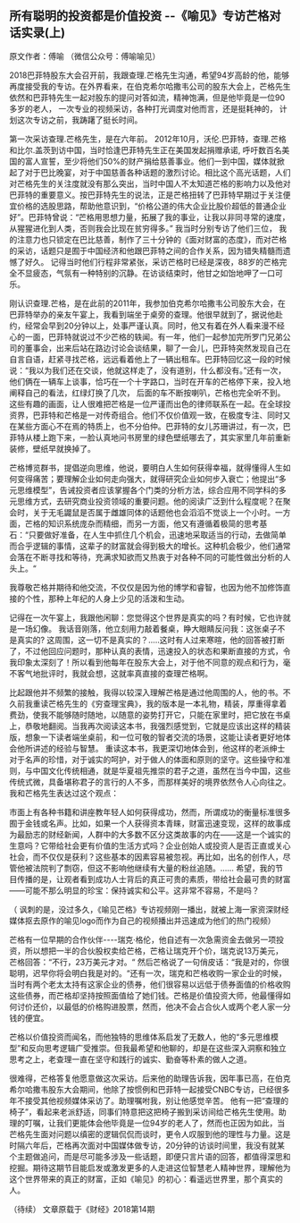 ## 所有聪明的投资都是价值投资 --《喻见》专访芒格对话实录(上)

原文作者：傅喻 （微信公众号：傅喻喻见）


2018巴菲特股东大会召开前，我跟查理.芒格先生沟通，希望94岁高龄的他，能够再度接受我的专访。在外界看来，在伯克希尔哈撒韦公司的股东大会上，芒格先生依然和巴菲特先生一起对股东的提问对答如流，精神饱满，但是他毕竟是一位90多岁的老人， 一次专业的视频采访，各种打光调度对他而言，还是挺耗神的， 计划这次专访之前，我踌躇了挺长时间。

第一次采访查理.芒格先生，是在六年前。 2012年10月，沃伦.巴菲特，查理.芒格和比尔.盖茨到访中国，当时恰逢巴菲特先生正在美国发起捐赠承诺, 呼吁数百名美国的富人宣誓，至少将他们50%的财产捐给慈善事业。他们一到中国，媒体就掀起了对于巴比晚宴，对于中国慈善各种话题的激烈讨论。相比这个高光话题，人们对芒格先生的关注度就没有那么突出，当时中国人不太知道芒格的影响力以及他对巴菲特的重要意义。按巴菲特先生的说法，正是芒格扭转了巴菲特早期过于关注便宜价格的选股思路，帮助他意识到，“价格公道的伟大企业比股价超低的普通企业好”。巴菲特曾说：“芒格用思想力量，拓展了我的事业，让我以非同寻常的速度，从猩猩进化到人类，否则我会比现在贫穷得多。” 我当时分别专访了他们三位， 我的注意力也只锁定在巴比慈善，制作了三十分钟的《面对财富的态度》，而对芒格的采访，话题只是囿于中国经济和他跟巴菲特之间的合作关系，因为错失精髓而遗憾了好久。 记得当时他们行程非常紧张，采访芒格时已经是深夜，88岁的芒格完全不显疲态，气氛有一种特别的沉静。在访谈结束时，他甘之如饴地呷了一口可乐。

刚认识查理.芒格，是在此前的2011年，我参加伯克希尔哈撒韦公司股东大会，在巴菲特举办的亲友午宴上，我看到端坐于桌旁的查理。他很早就到了，据说他赴约，经常会早到20分钟以上，处事严谨认真。同时，他又有着在外人看来漫不经心的一面，巴菲特就说过不少芒格的轶闻。有一年，他们一起参加完所罗门兄弟公司的董事会，出来后站在路边讨论会谈结果，聊了一会儿，巴菲特突然发现自己在自言自语，赶紧寻找芒格，远远看着他上了一辆出租车。巴菲特回忆这一段的时候说：“我以为我们还在交谈，他就这样走了，没有道别，什么都没有。”还有一次，他们俩在一辆车上谈事，恰巧在一个十字路口，当时在开车的芒格停下来，投入地阐释自己的看法，红绿灯换了几次， 后面的车不断按喇叭，芒格也完全听不到。这些有趣的画面，让人很难把芒格是一位严谨而出色的律师联系在一起。在全球投资界，巴菲特和芒格是一对传奇组合。他们不仅价值观一致，在极度专注、同时又在某些方面心不在焉的特质上，也不分伯仲。巴菲特的女儿苏珊讲过，有一次，巴菲特从楼上跑下来，一脸认真地问书房里的绿色壁纸哪去了，其实家里几年前重新装修，壁纸早就换掉了。

芒格博览群书，提倡逆向思维，他说，要明白人生如何获得幸福，就得懂得人生如何变得痛苦；要理解企业如何走向强大，就得研究企业如何步入衰亡；他提出“多元思维模型”，告诫投资者应该掌握各个门类的分析方法，综合应用不同学科的多元思维方式，去研究商业投资领域的重要问题。他的阅读广泛到什么程度呢？在聚会时，关于无毛鼹鼠是否属于雌雄同体的话题他也会滔滔不觉谈上一个小时。一方面，芒格的知识系统庞杂而精细，而另一方面，他又有遵循着极简的思考基石：“只要做好准备，在人生中抓住几个机会，迅速地采取适当的行动，去做简单而合乎逻辑的事情，这辈子的财富就会得到极大的增长。这种机会极少，他们通常会落在不断寻找和等待，充满求知欲而又热衷于对各种不同的可能性做出分析的人头上。“

我尊敬芒格并期待和他交流，不仅仅是因为他的博学和睿智，也因为他不加修饰直接的个性，那种上年纪的人身上少见的活泼和生动。

记得在一次午宴上，我跟他闲聊：您觉得这个世界是真实的吗？有时候，它也许就是一场幻像。 我话音刚落，他立刻用力敲着餐桌，睁大眼睛反问我：这张桌子不是真实的? 这周围，这一切不是真实的？…..这时有人过来寒暄，他的回答被打断了，不过他回应问题时，那种认真的表情，迅速投入的状态和果断直接的方式，令我印象太深刻了！所以看到他每年在股东大会上，对于他不同意的观点和行为，毫不客气地批评时，我就会想，这就率真直接的查理芒格啊。

比起跟他并不频繁的接触，我得以较深入理解芒格是通过他周围的人，他的书。不久前我重读芒格先生的《穷查理宝典》，我的版本是一本礼物，精装，厚重得拿着费劲，使我不能够随时随地，以随意的姿势打开它，只能在家里时，把它放在书桌上，恭敬地翻阅。当我再次阅读这本书，我强烈感觉到，它就是应该出这样的精装版，想象一下读者端坐桌前，和一位可敬的智者交流的场景，这能让读者更好地体会他所讲述的经验与智慧。 重读这本书，我更深切地体会到，他这样的老派绅士对于名声的珍惜，对于诚实的呵护，对于做人的体面和原则的坚守。这些操守和准则，与中国文化传统相通，就是华夏祖先推崇的君子之道，虽然在当今中国，这些传统式微，具备堪称君子的言行的人不多，而那样美好的境界依然令人心向往之。我和芒格先生表达过这个观点：

市面上有各种书籍和讲座教年轻人如何获得成功，然而，所谓成功的衡量标准很多囿于金钱或名声。比如，如果一个人获得资本青睐，财富迅速变现，这样的故事成为最励志的财经新闻，人群中的大多数不区分这类故事的内在——这是一个诚实的生意吗？它带给社会更有价值的生活方式吗？企业创始人或投资人是否正直或关心社会，而不仅仅是获利？这些基本的因素容易被忽视。再比如，出名的创作人，尽管他被法院判了剽窃，但这不影响他继续有大量的粉丝追随。…… 希望，我的节目传播的是，让观者看到成功人士背后的真正可贵的素质，带给社会最可贵的财富——可能不那么明显的珍宝：保持诚实和公平。这非常不容易，不是吗？

（ 讽刺的是，没过多久，《喻见芒格》专访视频刚一播出，就被上海一家资深财经媒体抠去原作的喻见logo而作为自己的视频播出并迅速成为他们的热门视频）

芒格有一位早期的合作伙伴----瑞克·格伦，他自述有一次急需资金去做另一项投资，所以想把一半的合伙股权卖给芒格，芒格让瑞克开个价，瑞克说13万美元，芒格回答：“不行，23万美元才对。“ 然后芒格说了一句俏皮话：“我是对的，你很聪明，迟早你将会明白我是对的。“还有一次，瑞克和芒格收购一家企业的时候，当时有两个老太太持有这家企业的债券，他们很容易以远低于债券面值的价格收购这些债券，而芒格却坚持按照面值给了她们钱。芒格是价值投资大师，他最懂得如何讨价还价，以最低的价格购进股票，然而，他决不会占合伙人或两个老人家一分钱的便宜。

芒格以价值投资而闻名，而他独特的思维体系启发了无数人，他的“多元思维模型”和反向思考逻辑广受推崇。但我最希望和他聊的，却是在这些深入洞察和独立思考之上，老查理一直在坚守和践行的诚实、勤奋等朴素的做人之道。

很难得，芒格答复他愿意做这次采访。后来他的助理告诉我，因年事已高，在伯克希尔哈撒韦股东大会期间，他除了按惯例和巴菲特一起接受CNBC专访，已经很多年不接受其他视频媒体采访了。助理嘱咐我，别让他感觉辛苦。 他有一把“查理的椅子”，看起来老派舒适，同事们特意把这把椅子搬到采访间给芒格先生使用。助理的叮嘱，让我们更能体会他毕竟是一位94岁的老人了，然而也正因为如此，当芒格先生面对问题以缜密的逻辑侃侃而谈时，更令人叹服到他的理性与力量。这是时隔六年后，芒格再次面对中国媒体做专访，20分钟的访谈时间里，我没有就某个主题做追问，而是尽可能多涉及一些话题，即便只言片语的回答，都值得深思和挖掘。期待这期节目能启发或激发更多的人走进这位智慧老人精神世界，理解他为这个世界带来的真正的财富，正如《喻见》的初心：看遥远世界里，那个真实的人。


（待续）
文章原载于《财经》2018第14期
